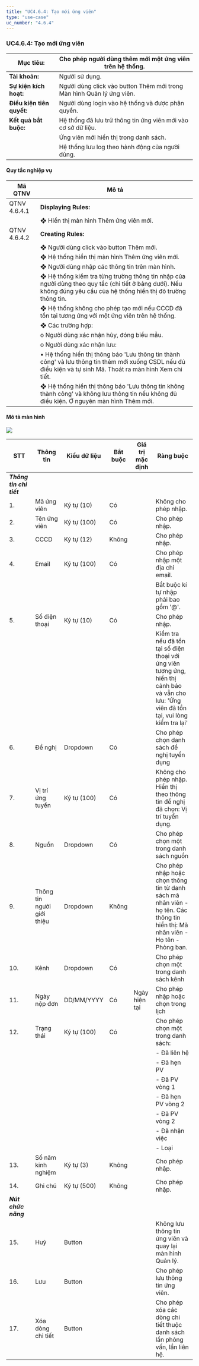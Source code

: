 ```yaml
---
title: "UC4.6.4: Tạo mới ứng viên"
type: "use-case"
uc_number: "4.6.4"
---
```


### UC4.6.4: Tạo mới ứng viên

| **Mục tiêu:** | Cho phép người dùng thêm mới một ứng viên trên hệ thống. |
| --- | --- |
| **Tài khoản:** | Người sử dụng. |
| **Sự kiện kích hoạt:** | Người dùng click vào button Thêm mới trong Màn hình Quản lý ứng viên. |
| **Điều kiện tiên quyết:** | Người dùng login vào hệ thống và được phân quyền. |
| **Kết quả bắt buộc:** | Hệ thống đã lưu trữ thông tin ứng viên mới vào cơ sở dữ liệu. |
|  | Ứng viên mới hiển thị trong danh sách. |
|  | Hệ thống lưu log theo hành động của người dùng. |

#### Quy tắc nghiệp vụ

| **Mã QTNV** | **Mô tả** |
| --- | --- |
| QTNV 4.6.4.1 | **Displaying Rules:** |
|  | ❖ Hiển thị màn hình Thêm ứng viên mới. |
| QTNV 4.6.4.2 | **Creating Rules:** |
|  | ❖ Người dùng click vào button Thêm mới. |
|  | ❖ Hệ thống hiển thị màn hình Thêm ứng viên mới. |
|  | ❖ Người dùng nhập các thông tin trên màn hình. |
|  | ❖ Hệ thống kiểm tra từng trường thông tin nhập của người dùng theo quy tắc (chi tiết ở bảng dưới). Nếu không đúng yêu cầu của hệ thống hiển thị đỏ trường thông tin. |
|  | ❖ Hệ thống không cho phép tạo mới nếu CCCD đã tồn tại tương ứng với một ứng viên trên hệ thống. |
|  | ❖ Các trường hợp: |
|  | o Người dùng xác nhận hủy, đóng biểu mẫu. |
|  | o Người dùng xác nhận lưu: |
|  | ▪ Hệ thống hiển thị thông báo 'Lưu thông tin thành công' và lưu thông tin thêm mới xuống CSDL nếu đủ điều kiện và tự sinh Mã. Thoát ra màn hình Xem chi tiết. |
|  | ❖ Hệ thống hiển thị thông báo 'Lưu thông tin không thành công' và không lưu thông tin nếu không đủ điều kiện. Ở nguyên màn hình Thêm mới. |

#### Mô tả màn hình

![](media/image23.png)

| **STT** | **Thông tin** | **Kiểu dữ liệu** | **Bắt buộc** | **Giá trị mặc định** | **Ràng buộc** |
| --- | --- | --- | --- | --- | --- |
| ***Thông tin chi tiết*** |  |  |  |  |  |
| 1\. | Mã ứng viên | Ký tự (10) | Có |  | Không cho phép nhập. |
| 2\. | Tên ứng viên | Ký tự (100) | Có |  | Cho phép nhập. |
| 3\. | CCCD | Ký tự (12) | Không |  | Cho phép nhập. |
| 4\. | Email | Ký tự (100) | Có |  | Cho phép nhập một địa chỉ email. |
|  |  |  |  |  | Bắt buộc kí tự nhập phải bao gồm '@'. |
| 5\. | Số điện thoại | Ký tự (10) | Có |  | Cho phép nhập. |
|  |  |  |  |  | Kiểm tra nếu đã tồn tại số điện thoại với ứng viên tương ứng, hiển thị cảnh báo và vẫn cho lưu: 'Ứng viên đã tồn tại, vui lòng kiểm tra lại' |
| 6\. | Đề nghị | Dropdown | Có |  | Cho phép chọn danh sách đề nghị tuyển dụng |
| 7\. | Vị trí ứng tuyển | Ký tự (100) | Có |  | Không cho phép nhập. Hiển thị theo thông tin đề nghị đã chọn: Vị trí tuyển dụng. |
| 8\. | Nguồn | Dropdown | Có |  | Cho phép chọn một trong danh sách nguồn |
| 9\. | Thông tin người giới thiệu | Dropdown | Không |  | Cho phép nhập hoặc chọn thông tin từ danh sách mã nhân viên - họ tên. Các thông tin hiển thị: Mã nhân viên - Họ tên - Phòng ban. |
| 10\. | Kênh | Dropdown | Có |  | Cho phép chọn một trong danh sách kênh |
| 11\. | Ngày nộp đơn | DD/MM/YYYY | Có | Ngày hiện tại | Cho phép nhập hoặc chọn trong lịch |
| 12\. | Trạng thái | Ký tự (100) | Có |  | Cho phép chọn một trong danh sách: |
|  |  |  |  |  | - Đã liên hệ |
|  |  |  |  |  | - Đã hẹn PV |
|  |  |  |  |  | - Đã PV vòng 1 |
|  |  |  |  |  | - Đã hẹn PV vòng 2 |
|  |  |  |  |  | - Đã PV vòng 2 |
|  |  |  |  |  | - Đã nhận việc |
|  |  |  |  |  | - Loại |
| 13\. | Số năm kinh nghiệm | Ký tự (3) | Không |  | Cho phép nhập. |
| 14\. | Ghi chú | Ký tự (500) | Không |  | Cho phép nhập. |
| ***Nút chức năng*** |  |  |  |  |  |
| 15\. | Huỷ | Button |  |  | Không lưu thông tin ứng viên và quay lại màn hình Quản lý. |
| 16\. | Lưu | Button |  |  | Cho phép lưu thông tin ứng viên. |
| 17\. | Xóa dòng chi tiết | Button |  |  | Cho phép xóa các dòng chi tiết thuộc danh sách lần phỏng vấn, lần liên hệ. |
